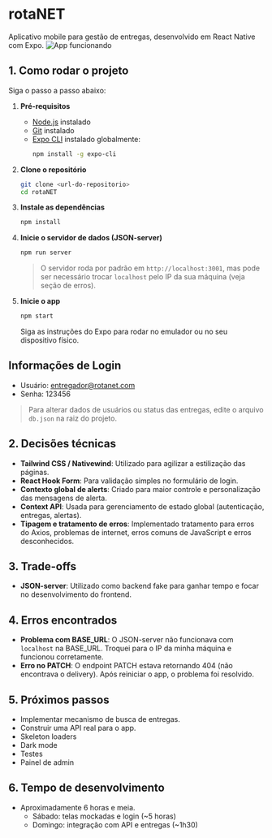 # rotaNET

Aplicativo mobile para gestão de entregas, desenvolvido em React Native com Expo.
![App funcionando](assets/images/demo.gif)

## 1. Como rodar o projeto

Siga o passo a passo abaixo:

1. **Pré-requisitos**  
   - [Node.js](https://nodejs.org/) instalado  
   - [Git](https://git-scm.com/) instalado  
   - [Expo CLI](https://docs.expo.dev/get-started/installation/) instalado globalmente:  
     ```sh
     npm install -g expo-cli
     ```

2. **Clone o repositório**
   ```sh
   git clone <url-do-repositorio>
   cd rotaNET
   ```

3. **Instale as dependências**
   ```sh
   npm install
   ```

4. **Inicie o servidor de dados (JSON-server)**
   ```sh
   npm run server
   ```
   > O servidor roda por padrão em `http://localhost:3001`, mas pode ser necessário trocar `localhost` pelo IP da sua máquina (veja seção de erros).

5. **Inicie o app**
   ```sh
   npm start
   ```
   Siga as instruções do Expo para rodar no emulador ou no seu dispositivo físico.

## Informações de Login

- Usuário: entregador@rotanet.com
- Senha: 123456

> Para alterar dados de usuários ou status das entregas, edite o arquivo `db.json` na raiz do projeto.

## 2. Decisões técnicas

- **Tailwind CSS / Nativewind**: Utilizado para agilizar a estilização das páginas.
- **React Hook Form**: Para validação simples no formulário de login.
- **Contexto global de alerts**: Criado para maior controle e personalização das mensagens de alerta.
- **Context API**: Usada para gerenciamento de estado global (autenticação, entregas, alertas).
- **Tipagem e tratamento de erros**: Implementado tratamento para erros do Axios, problemas de internet, erros comuns de JavaScript e erros desconhecidos.

## 3. Trade-offs

- **JSON-server**: Utilizado como backend fake para ganhar tempo e focar no desenvolvimento do frontend.

## 4. Erros encontrados

- **Problema com BASE_URL**: O JSON-server não funcionava com `localhost` na BASE_URL. Troquei para o IP da minha máquina e funcionou corretamente.
- **Erro no PATCH**: O endpoint PATCH estava retornando 404 (não encontrava o delivery). Após reiniciar o app, o problema foi resolvido.

## 5. Próximos passos

- Implementar mecanismo de busca de entregas.
- Construir uma API real para o app.
- Skeleton loaders
- Dark mode
- Testes
- Painel de admin

## 6. Tempo de desenvolvimento

- Aproximadamente 6 horas e meia.
  - Sábado: telas mockadas e login (~5 horas)
  - Domingo: integração com API e entregas (~1h30)
